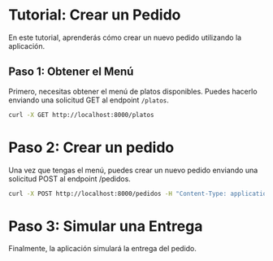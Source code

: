 # Tutorial: Crear un Pedido

En este tutorial, aprenderás cómo crear un nuevo pedido utilizando la aplicación.

## Paso 1: Obtener el Menú

Primero, necesitas obtener el menú de platos disponibles. Puedes hacerlo enviando una solicitud GET al endpoint `/platos`.

```bash
curl -X GET http://localhost:8000/platos
```

# Paso 2: Crear un pedido   

Una vez que tengas el menú, puedes crear un nuevo pedido enviando una solicitud POST al endpoint /pedidos.

```bash
curl -X POST http://localhost:8000/pedidos -H "Content-Type: application/json" -d '{"plato_id": 1, "cantidad": 2}'
```

# Paso 3: Simular una Entrega

Finalmente, la aplicación simulará la entrega del pedido.



